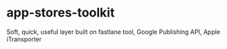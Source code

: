 # app-stores-toolkit
Soft, quick, useful layer built on fastlane tool, Google Publishing API, Apple iTransporter
